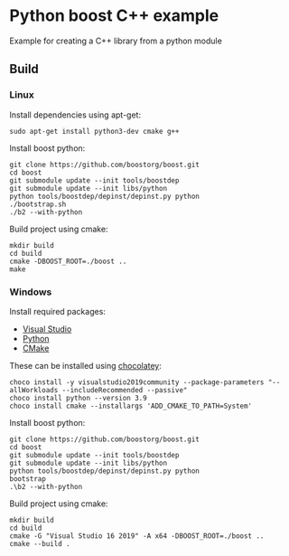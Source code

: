 # Python boost C++ example
Example for creating a C++ library from a python module

## Build

### Linux
Install dependencies using apt-get:
```
sudo apt-get install python3-dev cmake g++
```

Install boost python:
```
git clone https://github.com/boostorg/boost.git
cd boost
git submodule update --init tools/boostdep
git submodule update --init libs/python
python tools/boostdep/depinst/depinst.py python
./bootstrap.sh
./b2 --with-python
```

Build project using cmake:
```
mkdir build
cd build
cmake -DBOOST_ROOT=./boost ..
make
```

### Windows
Install required packages:
- [Visual Studio](https://visualstudio.microsoft.com/downloads/)
- [Python](https://www.python.org/downloads/)
- [CMake](https://cmake.org/download/)

These can be installed using [chocolatey](https://chocolatey.org/install#individual):
```
choco install -y visualstudio2019community --package-parameters "--allWorkloads --includeRecommended --passive"
choco install python --version 3.9
choco install cmake --installargs 'ADD_CMAKE_TO_PATH=System'
```

Install boost python:
```
git clone https://github.com/boostorg/boost.git
cd boost
git submodule update --init tools/boostdep
git submodule update --init libs/python
python tools/boostdep/depinst/depinst.py python
bootstrap
.\b2 --with-python
```

Build project using cmake:
```
mkdir build
cd build
cmake -G "Visual Studio 16 2019" -A x64 -DBOOST_ROOT=./boost ..
cmake --build .
```